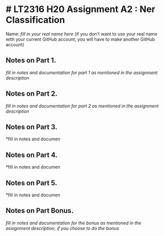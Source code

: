 # # LT2316 H20 Assignment A2 : Ner Classification

Name: *fill in your real name here* (if you don't want to use your real name with your current GitHub account, you will have to make another GitHub account)

## Notes on Part 1.

*fill in notes and documentation for part 1 as mentioned in the assignment description*

## Notes on Part 2.

*fill in notes and documentation for part 2 as mentioned in the assignment description*

## Notes on Part 3.

*fill in notes and documen

## Notes on Part 4.

*fill in notes and documen

## Notes on Part 5.

*fill in notes and documen

## Notes on Part Bonus.

*fill in notes and documentation for the bonus as mentioned in the assignment description, if you choose to do the bonus*
